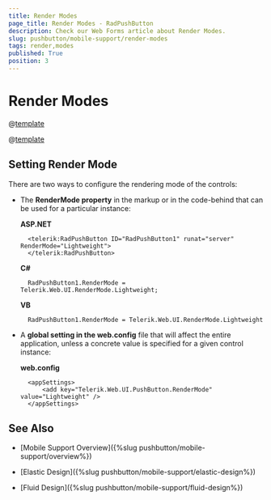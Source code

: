 ```yaml
---
title: Render Modes
page_title: Render Modes - RadPushButton
description: Check our Web Forms article about Render Modes.
slug: pushbutton/mobile-support/render-modes
tags: render,modes
published: True
position: 3
---
```


# Render Modes


@[template](/_templates/common/render-mode.md#buttons-supported-modes "control: RadPushButton")

@[template](/_templates/common/render-mode.md#do-not-mix-modes-buttons "control: RadPushButton")


## Setting Render Mode

There are two ways to configure the rendering mode of the controls:

* The **RenderMode property** in the markup or in the code-behind that can be used for a particular instance:

	**ASP.NET**

		<telerik:RadPushButton ID="RadPushButton1" runat="server" RenderMode="Lightweight">
		</telerik:RadPushButton>


	**C#**

		RadPushButton1.RenderMode = Telerik.Web.UI.RenderMode.Lightweight;

	**VB**

		RadPushButton1.RenderMode = Telerik.Web.UI.RenderMode.Lightweight


* A **global setting in the web.config** file that will affect the entire application, unless a concrete value is specified for a given control instance:

	**web.config**

		<appSettings>
			<add key="Telerik.Web.UI.PushButton.RenderMode" value="Lightweight" />
		</appSettings>


## See Also

 * [Mobile Support Overview]({%slug pushbutton/mobile-support/overview%})

 * [Elastic Design]({%slug pushbutton/mobile-support/elastic-design%})

 * [Fluid Design]({%slug pushbutton/mobile-support/fluid-design%})
